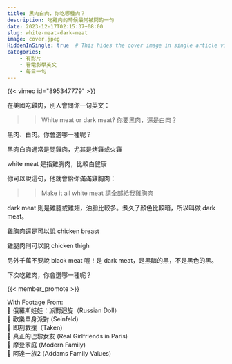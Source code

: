```yaml
---
title: 黑肉白肉，你吃哪種肉？
description: 吃雞肉的時候最常被問的一句
date: 2023-12-17T02:15:37+08:00
slug: white-meat-dark-meat
image: cover.jpeg
HiddenInSingle: true  # This hides the cover image in single article view
categories:
    - 有影片
    - 看電影學英文
    - 每日一句
---
```


{{< vimeo id="895347779" >}}

在美國吃雞肉，別人會問你一句英文：

>> White meat or dark meat?
>> 你要黑肉，還是白肉？

黑肉、白肉。你會選哪一種呢？

黑肉白肉通常是問雞肉，尤其是烤雞或火雞

white meat 是指雞胸肉，比較白健康

你可以說這句，他就會給你滿滿雞胸肉： 

>> Make it all white meat 
>> 請全部給我雞胸肉


dark meat 則是雞腿或雞翅，油脂比較多。煮久了顏色比較暗，所以叫做 dark meat。 

雞胸肉還是可以說 chicken breast

雞腿肉則可以說 chicken thigh


另外千萬不要說 black meat 喔！是 dark meat，是黑暗的黑，不是黑色的黑。

下次吃雞肉，你會選哪一種呢？

{{< member_promote >}}

With Footage From:  
🎥 俄羅斯娃娃：派對迴旋（Russian Doll）  
🎥 歡樂單身派對 (Seinfeld)  
🎥 即刻救援（Taken)  
🎥 真正的巴黎女友 (Real Girlfriends in Paris)  
🎥 摩登家庭 (Modern Family)  
🎥 阿達一族2 (Addams Family Values)  